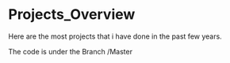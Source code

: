 # Projects_Overview

Here are the most projects that i have done in the past few years.

The code is under the Branch /Master
